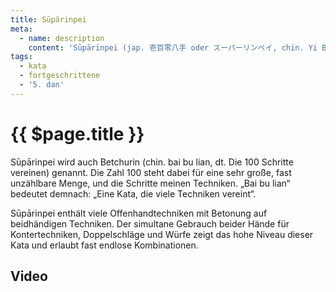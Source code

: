 ```yaml
---
title: Sūpārinpei
meta:
  - name: description 
    content: 'Sūpārinpei (jap. 壱百零八手 oder スーパーリンペイ, chin. Yi Bai Ling Ba) ist die höchste und schwierigste Kata. Der Ursprung der Kata liegt im Stil der 18 Arhats. Die chinesische Bedeutung lässt sich mit der Zahl 108 (yi bai ling ba) übersetzen. Nach buddhistischem Verständnis verfügt jeder Mensch über 108 Quellen des Unglücks, die er im Laufe seines Lebens zu überwinden hat. Die Zahl 108 verweist einerseits auf den buddhistischen Ursprung der Kata und andererseits auf die Anzahl der darin enthaltenen Techniken.' 
tags:
  - kata
  - fortgeschrittene
  - '5. dan'
---
```


# {{ $page.title }}

<ShowDescription />

Sūpārinpei wird auch Betchurin (chin. bai bu lian, dt. Die 100 Schritte vereinen) genannt. Die Zahl 100 steht dabei für eine sehr große, fast unzählbare Menge, und die Schritte meinen Techniken. „Bai bu lian“ bedeutet demnach: „Eine Kata, die viele Techniken vereint“.

Sūpārinpei enthält viele Offenhandtechniken mit Betonung auf beidhändigen Techniken. Der simultane Gebrauch beider Hände für Kontertechniken, Doppelschläge und Würfe zeigt das hohe Niveau dieser Kata und erlaubt fast endlose Kombinationen.

## Video

<YouTube videoid="ufr4QdN6Ko0" />